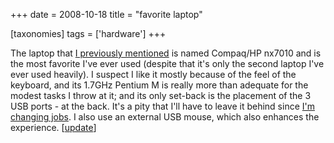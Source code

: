 +++
date = 2008-10-18
title = "favorite laptop"

[taxonomies]
tags = ['hardware']
+++

The laptop that [I previously mentioned] is named Compaq/HP nx7010 and
is the most favorite I\'ve ever used (despite that it\'s only the second
laptop I\'ve ever used heavily). I suspect I like it mostly because of
the feel of the keyboard, and its 1.7GHz Pentium M is really more than
adequate for the modest tasks I throw at it; and its only set-back is
the placement of the 3 USB ports - at the back. It\'s a pity that I\'ll
have to leave it behind since [I\'m changing jobs]. I also use an
external USB mouse, which also enhances the experience. \[[update]\]

  [I previously mentioned]: http://tshepang.net/my-machines
  [I\'m changing jobs]: http://tshepang.net/me-got-meself-a-coding-job
  [update]: http://tshepang.net/1-more-machine-2-less
